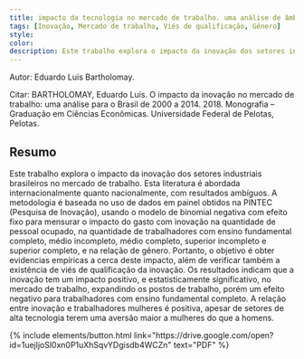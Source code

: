 ```yaml
---
title: impacto da tecnologia no mercado de trabalho. uma análise de âmbito nacional para o período de 2008 a 2014.
tags: [Inovação, Mercado de trabalho, Viés de qualificação, Gênero]
style: 
color: 
description: Este trabalho explora o impacto da inovação dos setores industriais brasileiros no mercado de trabalho. Esta literatura é abordada internacionalmente quanto nacionalmente, com resultados ambíguos...
---
```


Autor: Eduardo Luís Bartholomay.

Citar: BARTHOLOMAY, Eduardo Luís. O impacto da inovação no mercado de trabalho: uma análise para o Brasil de 2000 a 2014. 2018. Monografia – Graduação em Ciências Econômicas. Universidade Federal de Pelotas, Pelotas. 

## Resumo

Este trabalho explora o impacto da inovação dos setores industriais brasileiros no mercado de trabalho. Esta literatura é abordada internacionalmente quanto nacionalmente, com resultados ambíguos. A metodologia é baseada no uso de dados em painel obtidos na PINTEC (Pesquisa de Inovação), usando o modelo de binomial negativa com efeito fixo para mensurar o impacto do gasto com inovação na quantidade de pessoal ocupado, na quantidade de trabalhadores com ensino fundamental completo, médio incompleto, médio completo, superior incompleto e superior completo, e na relação de gênero. Portanto, o objetivo é obter evidencias empíricas a cerca deste impacto, além de verificar também a existência de viés de qualificação da inovação. Os resultados indicam que a inovação tem um impacto positivo, e estatisticamente significativo, no mercado de trabalho, expandindo os postos de trabalho, porém um efeito negativo para trabalhadores com ensino fundamental completo. A relação entre inovação e trabalhadores mulheres é positiva, apesar de setores de alta tecnologia terem uma aversão maior a mulheres do que a homens.

<p class="text-center">
{% include elements/button.html link="https://drive.google.com/open?id=1uejljoSl0xn0P1uXhSqvYDgisdb4WCZn" text="PDF" %}

